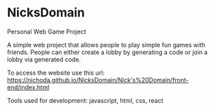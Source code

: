 # NicksDomain
Personal Web Game Project

A simple web project that allows people to play simple fun games with friends. People can either create a lobby by generating a code or join a lobby via generated code.

To access the website use this url: https://nichoda.github.io/NicksDomain/Nick's%20Domain/front-end/index.html


Tools used for development:
javascript, html, css, react